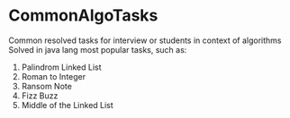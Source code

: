 # CommonAlgoTasks
Common resolved tasks for interview or students in context of algorithms
Solved in java lang most popular tasks, such as:
 1. Palindrom Linked List
 2. Roman to Integer
 3. Ransom Note
 4. Fizz Buzz
 5. Middle of the Linked List
